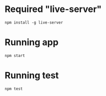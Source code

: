 # Required "live-server"
```npm install -g live-server```

# Running app
```npm start```

# Running test
```npm test```
